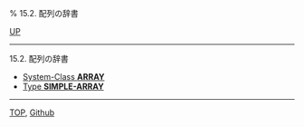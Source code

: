 % 15.2. 配列の辞書

[UP](15.html)  

---

15.2. 配列の辞書

- [System-Class **ARRAY**](15.2.array.html)
- [Type **SIMPLE-ARRAY**](15.2.simple-array.html)

---
[TOP](index.html),  [Github](https://github.com/nptcl/npt-japanese)

